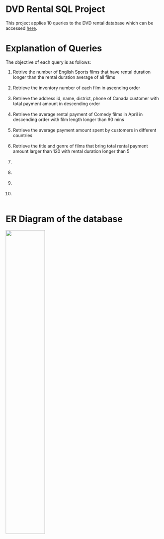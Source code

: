 # DVD Rental SQL Project
This project applies 10 queries to the DVD rental database which can be accessed <a href ="https://www.postgresqltutorial.com/postgresql-getting-started/postgresql-sample-database/">here</a>.

# Explanation of Queries
The objective of each query is as follows:
<ol>
  <li>Retrive the number of English Sports films that have rental duration longer than 
the rental duration average of all films</li><br>
  <li>Retrieve the inventory number of each film in ascending order</li><br>
  <li>Retrieve the address id, name, district, phone of Canada customer with total payment amount in descending order</li><br>
  <li>Retrieve the average rental payment of Comedy films in April in descending order with film length longer than 90 mins</li><br>
  <li>Retrieve the average payment amount spent by customers in different countries</li><br>
  <li>Retrieve the title and genre of films that bring total rental payment amount larger than 120 with rental duration longer than 5</li><br>
  <li></li><br>
  <li></li><br>
  <li></li><br>
  <li></li><br>
</ol>

# ER Diagram of the database
<img src ="https://github.com/MabelChan2023/DVD-Rental-SQL/assets/141039280/9210009d-3e13-47ec-8421-f4ff3fa3a863" width="50%" height="50%">
